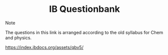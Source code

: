 <div align="center">

  # IB Questionbank

</div>

> [!NOTE]
> The questions in this link is arranged according to the old syllabus for Chem and physics.

https://index.ibdocs.org/assets/qbv5/
